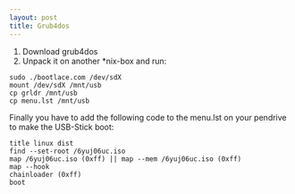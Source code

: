 ```yaml
---
layout: post
title: Grub4dos
---
```


1. Download grub4dos  
2. Unpack it on another *nix-box and run:  

```shell
sudo ./bootlace.com /dev/sdX
mount /dev/sdX /mnt/usb 
cp grldr /mnt/usb
cp menu.lst /mnt/usb
```

Finally you have to add the following code to the menu.lst on your pendrive to make the USB-Stick boot:

```shell
title linux dist
find --set-root /6yuj06uc.iso
map /6yuj06uc.iso (0xff) || map --mem /6yuj06uc.iso (0xff)
map --hook
chainloader (0xff)
boot
```
